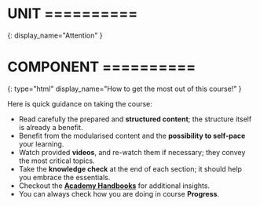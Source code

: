 # UNIT ==========
{:
  display_name="Attention"
}

# COMPONENT ==========
{:
  type="html"
  display_name="How to get the most out of this course!"
}

Here is quick guidance on taking the course: 

* Read carefully the prepared and **structured content**; the structure itself is already a benefit.
* Benefit from the modularised content and the **possibility to self-pace** your learning.
* Watch provided **videos**, and re-watch them if necessary; they convey the most critical topics.
* Take the **knowledge check** at the end of each section; it should help you embrace the essentials.
* Checkout the <a href="https://community.exoscale.com/documentation/handbooks/academy-handbooks/" target="_blank">**Academy Handbooks**</a> for additional insights.
* You can always check how you are doing in course **Progress**.